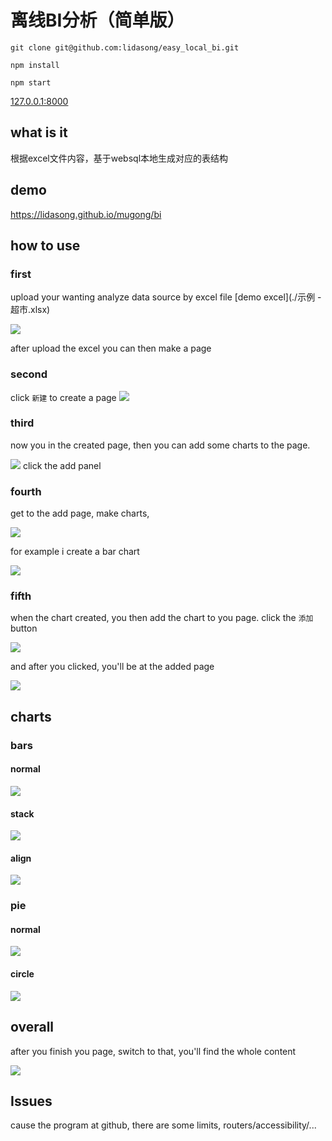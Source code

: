 # 离线BI分析（简单版）

`git clone git@github.com:lidasong/easy_local_bi.git`

`npm install`

`npm start`

[127.0.0.1:8000](127.0.0.1:8000)

## what is it
  根据excel文件内容，基于websql本地生成对应的表结构

## demo
  https://lidasong.github.io/mugong/bi

## how to use

### first

upload your wanting analyze data source by excel file
[demo excel](./示例 - 超市.xlsx)

![](./static/first.png)

after upload the excel you can then make a page

### second

click `新建` to create a page
![](./static/second.png)

### third
now you in the created page, then you can add some charts to the page.

![](./static/third.png)
click the add panel

### fourth
get to the add page, make charts,

![](./static/forth.png)

for example i create a bar chart

![](./static/chart_bar.png)

### fifth

when the chart created, you then add the chart to you page.
click the `添加` button

![](./static/fifth.png)

and after you clicked, you'll be at the added page

![](./static/page_added.png)


## charts

### bars

#### normal

![](./static/chart_bar.png)

#### stack
![](./static/bar_stack.png)

#### align
![](./static/bar_align.png)

### pie

#### normal

![](./static/pie.png)

#### circle
![](./static/ring.png)

## overall

after you finish you page, switch to that, you'll find the whole content

![](./static/overall.png)


## Issues

cause the program at github, there are some limits, routers/accessibility/...

